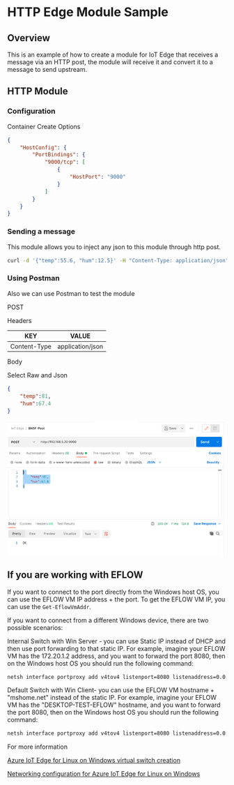 # HTTP Edge Module Sample

## Overview

This is an example of how to create a module for IoT Edge that receives a message via an HTTP post, the module will receive it and convert it to a message to send upstream.

## HTTP Module

### Configuration

Container Create Options

```json
{
    "HostConfig": {
        "PortBindings": {
            "9000/tcp": [
                {
                    "HostPort": "9000"
                }
            ]
        }
    }
}
```

### Sending a message

This module allows you to inject any json to this module through http post.

```bash
curl -d '{"temp":55.6, "hum":12.5}' -H "Content-Type: application/json" -X POST http://localhost:9000
```

### Using Postman

Also we can use Postman to test the module

POST

Headers

| KEY          | VALUE            |
| ------------ | ---------------- |
| Content-Type | application/json |



Body

Select Raw and Json

```json
{
​    "temp":81,
​    "hum":67.4
}
```



![image-20220907112451472](/assets/images/image-20220907112451472.png)

## If you are working with EFLOW

If you want to connect to the port directly from the Windows host OS, you can use the EFLOW VM IP address + the port. To get the EFLOW VM IP, you can use the ```Get-EflowVmAddr```.

If you want to connect from a different Windows device, there are two possible scenarios:

Internal Switch with Win Server - you can use Static IP instead of DHCP and then use port forwarding to that static IP. For example, imagine your EFLOW VM has the 172.20.1.2 address, and you want to forward the port 8080, then on the Windows host OS you should run the following command: 
```bash
netsh interface portproxy add v4tov4 listenport=8080 listenaddress=0.0.0.0 connectport=8080 connectaddress=172.20.1.2
```

Default Switch with Win Client- you can use the EFLOW VM hostname + "mshome.net" instead of the static IP. For example, imagine your EFLOW VM has the "DESKTOP-TEST-EFLOW" hostname, and you want to forward the port 8080, then on the Windows host OS you should run the following command: 
```bash
netsh interface portproxy add v4tov4 listenport=8080 listenaddress=0.0.0.0 connectport=8080 connectaddress=DESKTOP-TEST-EFLOW.mshome.net
```
For more information 

[Azure IoT Edge for Linux on Windows virtual switch creation](https://learn.microsoft.com/en-us/azure/iot-edge/how-to-create-virtual-switch?view=iotedge-1.4)

[Networking configuration for Azure IoT Edge for Linux on Windows](https://learn.microsoft.com/en-us/azure/iot-edge/how-to-configure-iot-edge-for-linux-on-windows-networking?view=iotedge-1.4)

